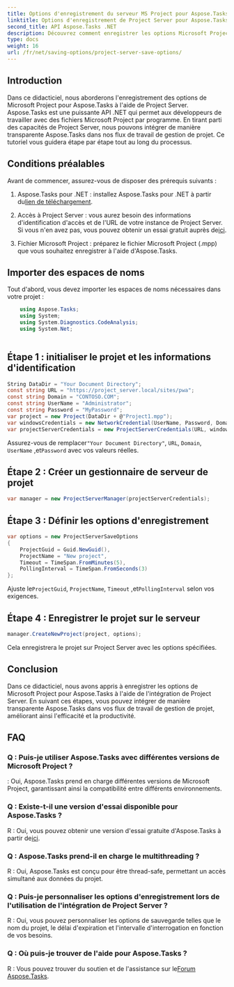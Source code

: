 ```yaml
---
title: Options d'enregistrement du serveur MS Project pour Aspose.Tasks
linktitle: Options d'enregistrement de Project Server pour Aspose.Tasks
second_title: API Aspose.Tasks .NET
description: Découvrez comment enregistrer les options Microsoft Project pour Aspose.Tasks à l’aide de l’intégration de Project Server. Améliorez vos flux de travail de gestion de projet.
type: docs
weight: 16
url: /fr/net/saving-options/project-server-save-options/
---
```

## Introduction
Dans ce didacticiel, nous aborderons l'enregistrement des options de Microsoft Project pour Aspose.Tasks à l'aide de Project Server. Aspose.Tasks est une puissante API .NET qui permet aux développeurs de travailler avec des fichiers Microsoft Project par programme. En tirant parti des capacités de Project Server, nous pouvons intégrer de manière transparente Aspose.Tasks dans nos flux de travail de gestion de projet. Ce tutoriel vous guidera étape par étape tout au long du processus.
## Conditions préalables
Avant de commencer, assurez-vous de disposer des prérequis suivants :
1.  Aspose.Tasks pour .NET : installez Aspose.Tasks pour .NET à partir du[lien de téléchargement](https://releases.aspose.com/tasks/net/).
   
2. Accès à Project Server : vous aurez besoin des informations d'identification d'accès et de l'URL de votre instance de Project Server. Si vous n'en avez pas, vous pouvez obtenir un essai gratuit auprès de[ici](https://releases.aspose.com/).
3. Fichier Microsoft Project : préparez le fichier Microsoft Project (.mpp) que vous souhaitez enregistrer à l'aide d'Aspose.Tasks.

## Importer des espaces de noms
Tout d'abord, vous devez importer les espaces de noms nécessaires dans votre projet :
```csharp
    using Aspose.Tasks;
    using System;
    using System.Diagnostics.CodeAnalysis;
    using System.Net;
    
```
## Étape 1 : initialiser le projet et les informations d'identification
```csharp
String DataDir = "Your Document Directory";
const string URL = "https://project_server.local/sites/pwa";
const string Domain = "CONTOSO.COM";
const string UserName = "Administrator";
const string Password = "MyPassword";
var project = new Project(DataDir + @"Project1.mpp");
var windowsCredentials = new NetworkCredential(UserName, Password, Domain);
var projectServerCredentials = new ProjectServerCredentials(URL, windowsCredentials);
```
 Assurez-vous de remplacer`"Your Document Directory"`, `URL`, `Domain`, `UserName` ,et`Password` avec vos valeurs réelles.
## Étape 2 : Créer un gestionnaire de serveur de projet
```csharp
var manager = new ProjectServerManager(projectServerCredentials);
```
## Étape 3 : Définir les options d'enregistrement
```csharp
var options = new ProjectServerSaveOptions
{
    ProjectGuid = Guid.NewGuid(),
    ProjectName = "New project",
    Timeout = TimeSpan.FromMinutes(5),
    PollingInterval = TimeSpan.FromSeconds(3)
};
```
 Ajuste le`ProjectGuid`, `ProjectName`, `Timeout` ,et`PollingInterval` selon vos exigences.
## Étape 4 : Enregistrer le projet sur le serveur
```csharp
manager.CreateNewProject(project, options);
```
Cela enregistrera le projet sur Project Server avec les options spécifiées.

## Conclusion
Dans ce didacticiel, nous avons appris à enregistrer les options de Microsoft Project pour Aspose.Tasks à l'aide de l'intégration de Project Server. En suivant ces étapes, vous pouvez intégrer de manière transparente Aspose.Tasks dans vos flux de travail de gestion de projet, améliorant ainsi l'efficacité et la productivité.
## FAQ
### Q : Puis-je utiliser Aspose.Tasks avec différentes versions de Microsoft Project ?
: Oui, Aspose.Tasks prend en charge différentes versions de Microsoft Project, garantissant ainsi la compatibilité entre différents environnements.
### Q : Existe-t-il une version d'essai disponible pour Aspose.Tasks ?
 R : Oui, vous pouvez obtenir une version d'essai gratuite d'Aspose.Tasks à partir de[ici](https://releases.aspose.com/).
### Q : Aspose.Tasks prend-il en charge le multithreading ?
R : Oui, Aspose.Tasks est conçu pour être thread-safe, permettant un accès simultané aux données du projet.
### Q : Puis-je personnaliser les options d'enregistrement lors de l'utilisation de l'intégration de Project Server ?
R : Oui, vous pouvez personnaliser les options de sauvegarde telles que le nom du projet, le délai d'expiration et l'intervalle d'interrogation en fonction de vos besoins.
### Q : Où puis-je trouver de l'aide pour Aspose.Tasks ?
 R : Vous pouvez trouver du soutien et de l'assistance sur le[Forum Aspose.Tasks](https://forum.aspose.com/c/tasks/15).